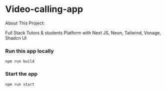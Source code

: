 # Video-calling-app
About This Project:

Full Stack Tutors & students Platform with Next JS, Neon, Tailwind, Vonage, Shadcn UI


### Run this app locally

```shell
npm run build
```

### Start the app

```shell
npm run start
```

